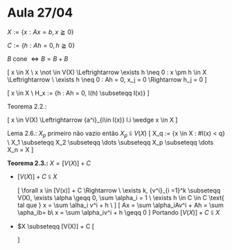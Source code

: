 # Aula 27/04

$X := \{x : Ax = b, x \geqq 0\}$

$C := \{h : Ah = 0, h \geqq 0\}$

$B$ cone $\Leftrightarrow B = B + B$


\[
    x \in X \\
    x \not \in V(X) \Leftrightarrow \exists h \neq 0 : x \pm h \in X \Leftrightarrow  \\ \exists h \neq 0 : Ah = 0, x_j = 0 \Rightarrow h_j = 0
\]

\[
    x \in X \\
    H_x := \{h : Ah = 0, I(h) \subseteqq I(x)\}
\]

Teorema 2.2.:

\[
    x \in V(X) \Leftrightarrow \{a^i\}_{i\in I(x)} l.i \wedge x \in X
\]

Lema 2.6.: $X_p$ primeiro não vazio então $X_p \subseteqq V(X)$
\[
    X_q := \{x \in X : \#I(x) < q\} \\
    X_1 \subseteqq X_2 \subseteqq \dots \subseteqq X_p
    \subseteqq \dots X_n = X
\]

**Teorema 2.3.:** $X = [V(X)] + C$

* $[V(X)] + C \subseteqq X$

    \[
        \forall x \in [V(x)] + C \Rightarrow \\ \exists k, \{v^i\}_{i =1}^k \subseteqq V(X), \exists \alpha \geqq 0, \sum \alpha_i = 1 \\
        \exists h \in C \in C \text{ tal que } x = \sum \alha_i v^i + h \\
    \]
    \[
        Ax = \sum \alpha_iAv^i + Ah = \sum \apha_ib= b\\
        x = \sum \alpha_iv^i + h \geqq 0
    \]
    Portando $[V(X)] + C \subseteqq X$

* $X \subseteqq [V(X)] + C
    \[
        
    \]
